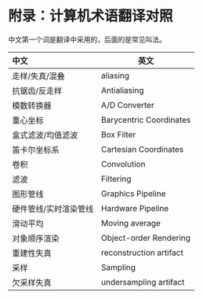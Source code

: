 # 附录：计算机术语翻译对照

中文第一个词是翻译中采用的，后面的是常见叫法。

| 中文                  | 英文                    |
| :-------------------- | ----------------------- |
| 走样/失真/混叠        | aliasing                |
| 抗锯齿/反走样         | Antialiasing            |
| 模数转换器            | A/D Converter           |
| 重心坐标              | Barycentric Coordinates |
| 盒式滤波/均值滤波     | Box Filter              |
| 笛卡尔坐标系          | Cartesian Coordinates   |
| 卷积                  | Convolution             |
| 滤波                  | Filtering               |
| 图形管线              | Graphics Pipeline       |
| 硬件管线/实时渲染管线 | Hardware Pipeline       |
| 滑动平均              | Moving average          |
| 对象顺序渲染          | Object-order Rendering  |
| 重建性失真            | reconstruction artifact |
| 采样                  | Sampling                |
| 欠采样失真            | undersampling artifact  |
